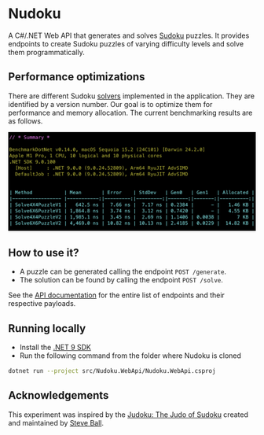 # Nudoku

A C#/.NET Web API that generates and solves [Sudoku](https://en.wikipedia.org/wiki/Sudoku) puzzles. It provides endpoints to create Sudoku puzzles of varying difficulty levels and solve them programmatically.

## Performance optimizations

There are different Sudoku [solvers](https://github.com/azborgonovo/nudoku/tree/main/src/Nudoku.Engine/Solvers) implemented in the application. They are identified by a version number. Our goal is to optimize them for performance and memory allocation. The current benchmarking results are as follows.

![Benchmark results from 2025-01-04](https://github.com/azborgonovo/nudoku/blob/main/docs/img/Benchmarks_20250104_ImmutableArray.png?raw=true)

## How to use it?

- A puzzle can be generated calling the endpoint `POST /generate`.
- The solution can be found by calling the endpoint `POST /solve`.

See the [API documentation](https://github.com/azborgonovo/nudoku/blob/main/docs/nudoku-api.json) for the entire list of endpoints and their respective payloads.

## Running locally

- Install the [.NET 9 SDK](https://dotnet.microsoft.com/download)
- Run the following command from the folder where Nudoku is cloned
```bash
dotnet run --project src/Nudoku.WebApi/Nudoku.WebApi.csproj
```

## Acknowledgements

This experiment was inspired by the [Judoku: The Judo of Sudoku](https://github.com/jetpants/judoku) created and maintained by [Steve Ball](https://github.com/jetpants).
